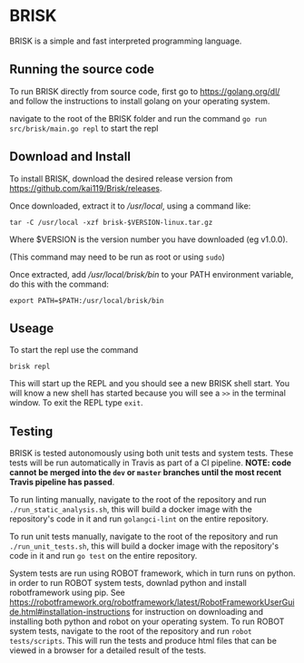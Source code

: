 # BRISK

BRISK is a simple and fast interpreted programming language.

## Running the source code

To run BRISK directly from source code, first go to https://golang.org/dl/ and follow the instructions to install golang on your operating system.

navigate to the root of the BRISK folder and run the command 
`go run src/brisk/main.go repl` to start the repl

## Download and Install

To install BRISK, download the desired release version from https://github.com/kai119/Brisk/releases.

Once downloaded, extract it to */usr/local*, using a command like:

`tar -C /usr/local -xzf brisk-$VERSION-linux.tar.gz`

Where $VERSION is the version number you have downloaded (eg v1.0.0).

(This command may need to be run as root or using `sudo`)

Once extracted, add */usr/local/brisk/bin* to your PATH environment variable, do this with the command:

`export PATH=$PATH:/usr/local/brisk/bin`

## Useage

To start the repl use the command

`brisk repl`

This will start up the REPL and you should see a new BRISK shell start. You will know a new shell has started because you will see a `>>` in the terminal window. To exit the REPL type `exit`.

## Testing

BRISK is tested autonomously using both unit tests and system tests. These tests will be run automatically in Travis as part of a CI pipeline. **NOTE: code cannot be merged into the `dev` or `master` branches until the most recent Travis pipeline has passed**.

To run linting manually, navigate to the root of the repository and run `./run_static_analysis.sh`, this will build a docker image with the repository's code in it and run `golangci-lint` on the entire repository.

To run unit tests manually, navigate to the root of the repository and run `./run_unit_tests.sh`, this will build a docker image with the repository's code in it and run `go test` on the entire repository.

System tests are run using ROBOT framework, which in turn runs on python. in order to run ROBOT system tests, downlad python and install robotframework using pip. See https://robotframework.org/robotframework/latest/RobotFrameworkUserGuide.html#installation-instructions for instruction on downloading and installing both python and robot on your operating system. To run ROBOT system tests, navigate to the root of the repository and run `robot tests/scripts`. This will run the tests and produce html files that can be viewed in a browser for a detailed result of the tests.
